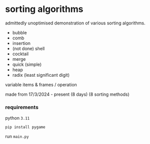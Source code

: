# sorting algorithms

admittedly unoptimised demonstration of various sorting algorithms.

* bubble
* comb
* insertion
* (not done) shell
* cocktail
* merge
* quick (simple)
* heap
* radix (least significant digit)

variable items & frames / operation

made from 17/3/2024 - present (8 days) (8 sorting methods)

### requirements

python `3.11`

```shell
pip install pygame
 ```

run `main.py`